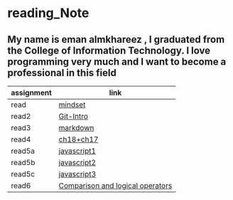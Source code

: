 # reading_Note

## My name is eman almkhareez , I graduated from the College of Information Technology. I love programming very much and I want to become a professional in this field

| assignment      | link                                        |
|-----------------|---------------------------------------------|
|read             | [mindset](read.md)                          |
| read2           | [Git-Intro](read2.md)                       |
| read3           |  [markdown](read3.md)                       |
| read4           |[ch18+ch17](read4ch18&ch17.md)               |
|read5a           |[javascript1](read5a.md)                     |
|read5b           |[javascript2](read5b.md)                     |
|read5c           |[javascript3](read5c.md)                     |
|read6            |[ Comparison and logical operators](read6.md)|



